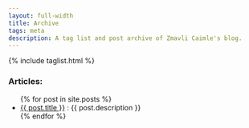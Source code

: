 ```yaml
---
layout: full-width
title: Archive
tags: meta
description: A tag list and post archive of Zmavli Caimle's blog.
---
```


{% include taglist.html %}

<h3>Articles:</h3> <ul>
  {% for post in site.posts %}
    <li>
      <a href="/kibykarni{{ post.url }}">{{ post.title }}</a> : {{ post.description }}
    </li>
  {% endfor %}
</ul>
